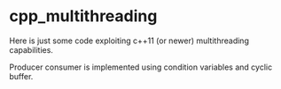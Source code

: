 # cpp_multithreading

Here is just some code exploiting c++11 (or newer) multithreading capabilities.

Producer consumer is implemented using condition variables and cyclic buffer.
